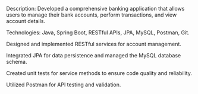 Description: Developed a comprehensive banking application that allows users to manage their bank accounts, perform transactions, and view account details.

Technologies: Java, Spring Boot, RESTful APIs, JPA, MySQL, Postman, Git.

Designed and implemented RESTful services for account management.

Integrated JPA for data persistence and managed the MySQL database schema.

Created unit tests for service methods to ensure code quality and reliability.

Utilized Postman for API testing and validation.
